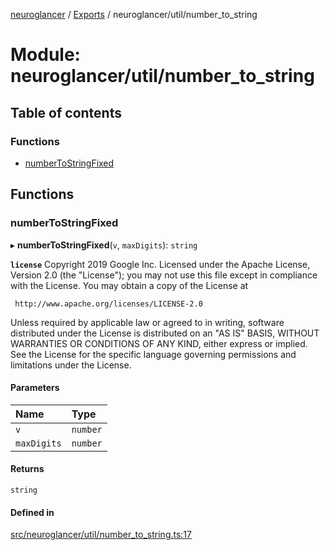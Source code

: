 [neuroglancer](../README.md) / [Exports](../modules.md) / neuroglancer/util/number\_to\_string

# Module: neuroglancer/util/number\_to\_string

## Table of contents

### Functions

- [numberToStringFixed](neuroglancer_util_number_to_string.md#numbertostringfixed)

## Functions

### numberToStringFixed

▸ **numberToStringFixed**(`v`, `maxDigits`): `string`

**`license`**
Copyright 2019 Google Inc.
Licensed under the Apache License, Version 2.0 (the "License");
you may not use this file except in compliance with the License.
You may obtain a copy of the License at

     http://www.apache.org/licenses/LICENSE-2.0

Unless required by applicable law or agreed to in writing, software
distributed under the License is distributed on an "AS IS" BASIS,
WITHOUT WARRANTIES OR CONDITIONS OF ANY KIND, either express or implied.
See the License for the specific language governing permissions and
limitations under the License.

#### Parameters

| Name | Type |
| :------ | :------ |
| `v` | `number` |
| `maxDigits` | `number` |

#### Returns

`string`

#### Defined in

[src/neuroglancer/util/number_to_string.ts:17](https://github.com/ActiveBrainAtlas2/neuroglancer/blob/034b457d/src/neuroglancer/util/number_to_string.ts#L17)
